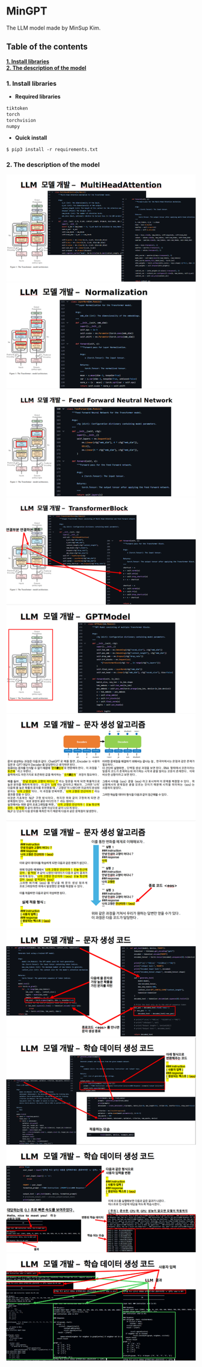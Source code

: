 # MinGPT

The LLM model made by MinSup Kim.

## Table of the contents

[**1. Install libraries**](#1-install-libraries)  
[**2. The description of the model**](#2-the-description-of-the-model)

### 1. Install libraries

-   **Required libraries**

```
tiktoken
torch
torchvision
numpy
```

-   **Quick install**

```console
$ pip3 install -r requirements.txt
```

### 2. The description of the model

![MultiHeadAttention](./img/1_MultiHeadAttention.png)
![Normalization](./img/2_Normalization.png)
![FeedForwardNeutralNetwork](./img/3_FeedForwardNeutralNetwork.png)
![TransformerBlock](./img/4_TransformerBlock.png)
![GPTModel](./img/5_GPTModel.png)
![text_gen1](./img/6_text_generate_algorithm.png)
![text_gen2](./img/7_text_generation_algorithm2.png)
![text_gen3](./img/8_text_gen.png)
![train](./img/9_train.png)
![train2](./img/10_train.png)
![result](./img/11_result.png)

